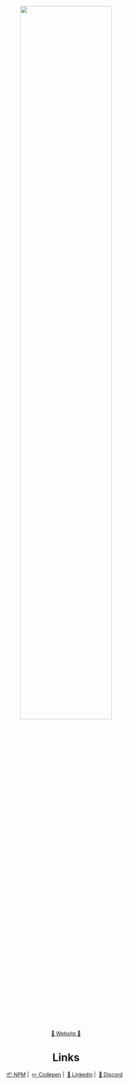 <p align="center">
  <img width="70%" height="auto" src="https://www.benali.dev/hosting/githubDesk.PNG">
</p>
<p align="center">
<a href="https://www.benali.dev/">🤘 Website 🤘</a>
</p>
<h1 align="center">
 Links
</h1>
<div align="center">
  <a href="https://www.npmjs.com/~reanukeeves">📦 NPM</a>&nbsp;|&nbsp;
  <a href="https://codepen.io/reanukeaves">✏️ Codepen</a>&nbsp;|&nbsp;
  <a href="https://www.linkedin.com/in/soufiane-benali-b803161a6/">💼 Linkedin</a>&nbsp;|&nbsp;
  <a href="https://discord.com/users/ReanuKeeves#2892">📢 Discord</a>&nbsp;&nbsp;
  </div>
